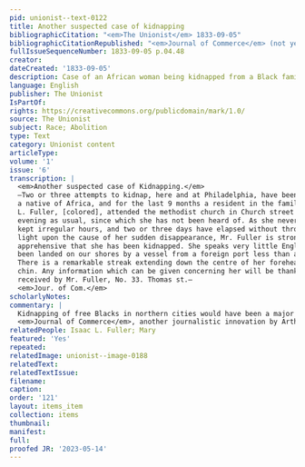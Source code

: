 ```yaml
---
pid: unionist--text-0122
title: Another suspected case of kidnapping
bibliographicCitation: "<em>The Unionist</em> 1833-09-05"
bibliographicCitationRepublished: "<em>Journal of Commerce</em> (not yet researched)"
fullIssueSequenceNumber: 1833-09-05 p.04.48
creator: 
dateCreated: '1833-09-05'
description: Case of an African woman being kidnapped from a Black family in Philadelphia
language: English
publisher: The Unionist
IsPartOf: 
rights: https://creativecommons.org/publicdomain/mark/1.0/
source: The Unionist
subject: Race; Abolition
type: Text
category: Unionist content
articleType: 
volume: '1'
issue: '6'
transcription: |
  <em>Another suspected case of Kidnapping.</em>
  —Two or three attempts to kidnap, here and at Philadelphia, have been recently recorded, and we fear we have now to add another. Mary, a colored woman aged 21,
  a native of Africa, and for the last 9 months a resident in the family of Isaac
  L. Fuller, [colored], attended the methodist church in Church street last Sunday
  evening as usual, since which she has not been heard of. As she never before
  kept irregular hours, and two or three days have elapsed without throwing any
  light upon the cause of her sudden disappearance, Mr. Fuller is strongly
  apprehensive that she has been kidnapped. She speaks very little English, having
  been landed on our shores by a vessel from a foreign port less than a year ago.
  There is a remarkable streak extending down the centre of her forehead, nose and
  chin. Any information which can be given concerning her will be thankfully
  received by Mr. Fuller, No. 33. Thomas st.—
  <em>Jour. of Com.</em>
scholarlyNotes: 
commentary: |
  Kidnapping of free Blacks in northern cities would have been a major fear for the students at the Canterbury Female Academy. This article, and the one following closely on it concerning kidnapping free Blacks into slavery, are from the New York
  <em>Journal of Commerce</em>, another journalistic innovation by Arthur Tappan, in partnership with Samuel Morse.
relatedPeople: Isaac L. Fuller; Mary
featured: 'Yes'
repeated: 
relatedImage: unionist--image-0188
relatedText: 
relatedTextIssue: 
filename: 
caption: 
order: '121'
layout: items_item
collection: items
thumbnail: 
manifest: 
full: 
proofed JR: '2023-05-14'
---
```

